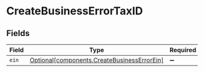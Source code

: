 # CreateBusinessErrorTaxID


## Fields

| Field                                                                                            | Type                                                                                             | Required                                                                                         | Description                                                                                      |
| ------------------------------------------------------------------------------------------------ | ------------------------------------------------------------------------------------------------ | ------------------------------------------------------------------------------------------------ | ------------------------------------------------------------------------------------------------ |
| `ein`                                                                                            | [Optional[components.CreateBusinessErrorEin]](../../models/components/createbusinesserrorein.md) | :heavy_minus_sign:                                                                               | N/A                                                                                              |